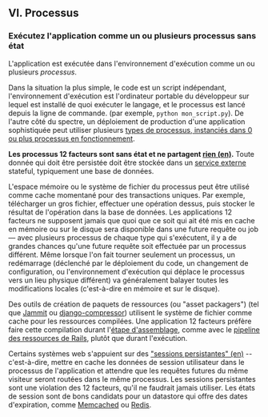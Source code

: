 ## VI. Processus
### Exécutez l'application comme un ou plusieurs processus sans état

L'application est exécutée dans l'environnement d'exécution comme un ou plusieurs *processus*.

Dans la situation la plus simple, le code est un script indépendant, l'environnement d'exécution est l'ordinateur portable du développeur sur lequel est installé de quoi exécuter le langage, et le processus est lancé depuis la ligne de commande. (par exemple, `python mon_script.py`). De l'autre côté du spectre, un déploiement de production d'une application sophistiquée peut utiliser plusieurs [types de processus, instanciés dans 0 ou plus processus en fonctionnement](./concurrency).

**Les processus 12 facteurs sont sans état et ne partagent [rien (en)](http://en.wikipedia.org/wiki/Shared_nothing_architecture).**  Toute donnée qui doit être persistée doit être stockée dans un [service externe](./backing-services) stateful, typiquement une base de données.

L'espace mémoire ou le système de fichier du processus peut être utilisé comme cache momentané pour des transactions uniques. Par exemple, télécharger un gros fichier, effectuer une opération dessus, puis stocker le résultat de l'opération dans la base de données. Les applications 12 facteurs ne supposent jamais que quoi que ce soit qui ait été mis en cache en mémoire ou sur le disque sera disponible dans une future requête ou job — avec plusieurs processus de chaque type qui s'exécutent, il y a de grandes chances qu'une future requête soit effectuée par un processus différent. Même lorsque l'on fait tourner seulement un processus, un redémarrage (déclenché par le déploiement du code, un changement de configuration, ou l'environnement d'exécution qui déplace le processus vers un lieu physique différent) va généralement balayer toutes les modifications locales (c'est-à-dire en mémoire et sur le disque).

Des outils de création de paquets de ressources (ou "asset packagers") (tel que [Jammit](http://documentcloud.github.com/jammit/) ou [django-compressor](http://django-compressor.readthedocs.org/)) utilisent le système de fichier comme cache pour les ressources compilées. Une application 12 facteurs préfère faire cette compilation durant l'[étape d'assemblage](./build-release-run), comme avec le [pipeline des ressources de Rails](http://guides.rubyonrails.org/asset_pipeline.html), plutôt que durant l'exécution.

Certains systèmes web s'appuient sur des ["sessions persistantes" (en)](http://en.wikipedia.org/wiki/Load_balancing_%28computing%29#Persistence) -- c'est-à-dire, mettre en cache les données de session utilisateur dans le processus de l'application et attendre que les requêtes futures du même visiteur seront routées dans le même processus. Les sessions persistantes sont une violation des 12 facteurs, qu'il ne faudrait jamais utiliser.
Les états de session sont de bons candidats pour un datastore qui offre des dates d'expiration, comme [Memcached](http://memcached.org/) ou [Redis](http://redis.io/).

